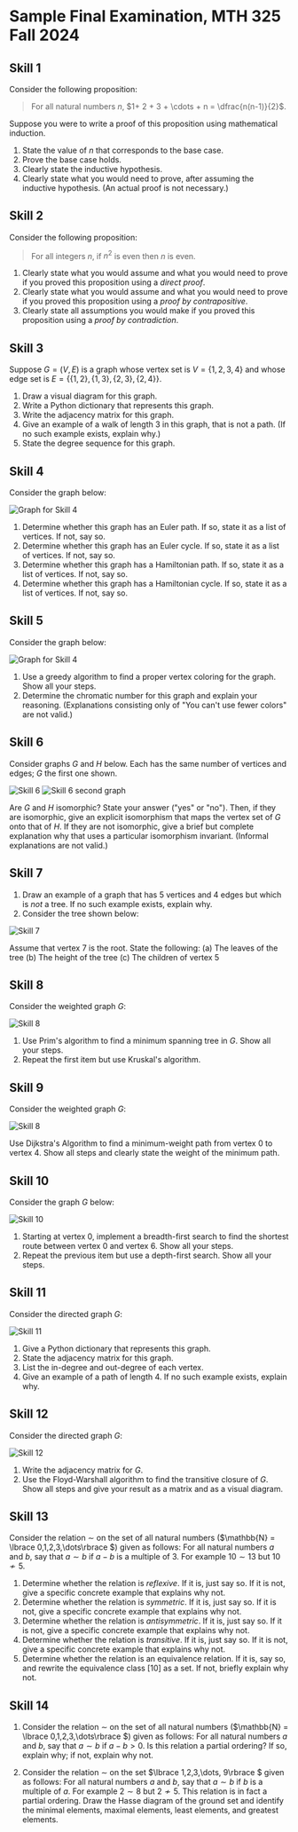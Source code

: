 # Sample Final Examination, MTH 325 Fall 2024

## Skill 1

Consider the following proposition: 

>For all natural numbers $n$, $1+ 2 + 3 + \cdots + n = \dfrac{n(n-1)}{2}$. 

Suppose you were to write a proof of this proposition using mathematical induction. 

1. State the value of $n$ that corresponds to the base case. 
2. Prove the base case holds. 
3. Clearly state the inductive hypothesis. 
4. Clearly state what you would need to prove, after assuming the inductive hypothesis. (An actual proof is not necessary.)


## Skill 2

Consider the following proposition: 

>For all integers $n$, if $n^2$ is even then $n$ is even. 

1. Clearly state what you would assume and what you would need to prove if you proved this proposition using a *direct proof*. 
2. Clearly state what you would assume and what you would need to prove if you proved this proposition using a *proof by contrapositive*.  
3. Clearly state all assumptions you would make if you proved this proposition using a *proof by contradiction*. 


## Skill 3

Suppose $G = (V,E)$ is a graph whose vertex set is $V = \lbrace 1,2,3,4 \rbrace$ and whose edge set is $E = \lbrace \lbrace 1,2\rbrace , \lbrace 1,3\rbrace , \lbrace 2,3\rbrace , \lbrace 2,4 \rbrace \rbrace$. 

1. Draw a visual diagram for this graph. 
2. Write a Python dictionary that represents this graph. 
3. Write the adjacency matrix for this graph. 
4. Give an example of a walk of length 3 in this graph, that is not a path. (If no such example exists, explain why.)
5. State the degree sequence for this graph. 

## Skill 4

Consider the graph below: 

![Graph for Skill 4](sample-final-4.png)

1. Determine whether this graph has an Euler path. If so, state it as a list of vertices. If not, say so. 
2. Determine whether this graph has an Euler cycle. If so, state it as a list of vertices. If not, say so. 
3. Determine whether this graph has a Hamiltonian path. If so, state it as a list of vertices. If not, say so. 
4. Determine whether this graph has a Hamiltonian cycle. If so, state it as a list of vertices. If not, say so. 

## Skill 5

Consider the graph below: 

![Graph for Skill 4](sample-final-4.png)

1. Use a greedy algorithm to find a proper vertex coloring for the graph. Show all your steps. 
2. Determine the chromatic number for this graph and explain your reasoning. (Explanations consisting only of "You can't use fewer colors" are not valid.)

## Skill 6

Consider graphs $G$ and $H$ below. Each has the same number of vertices and edges; $G$ the first one shown. 

![Skill 6](sample-final-5g.png)
![Skill 6 second graph](sample-final-5h.png)

Are $G$ and $H$ isomorphic? State your answer ("yes" or "no"). Then, if they are isomorphic, give an explicit isomorphism that maps the vertex set of $G$ onto that of $H$. If they are not isomorphic, give a brief but complete explanation why that uses a particular isomorphism invariant. (Informal explanations are not valid.)



## Skill 7

1. Draw an example of a graph that has 5 vertices and 4 edges but which is *not* a tree. If no such example exists, explain why.
2. Consider the tree shown below: 

![Skill 7](sample-final-7.png)

Assume that vertex 7 is the root. State the following: 
   (a) The leaves of the tree
   (b) The height of the tree
   (c) The children of vertex 5


## Skill 8

Consider the weighted graph $G$:

![Skill 8](sample-final-8.png)

1. Use Prim's algorithm to find a minimum spanning tree in $G$. Show all your steps. 
2. Repeat the first item but use Kruskal's algorithm. 
   
## Skill 9  

Consider the weighted graph $G$:

![Skill 8](sample-final-8.png)

Use Dijkstra's Algorithm to find a minimum-weight path from vertex 0 to vertex 4. Show all steps and clearly state the weight of the minimum path. 


## Skill 10 

Consider the graph $G$ below: 

![Skill 10](sample-final-10.png)

1. Starting at vertex 0, implement a breadth-first search to find the shortest route between vertex 0 and vertex 6. Show all your steps. 
2. Repeat the previous item but use a depth-first search. Show all your steps.
 
## Skill 11

Consider the directed graph $G$: 

![Skill 11](sample-final-11.png)

1. Give a Python dictionary that represents this graph. 
2. State the adjacency matrix for this graph. 
3. List the in-degree and out-degree of each vertex. 
4. Give an example of a path of length 4. If no such example exists, explain why.

## Skill 12 

Consider the directed graph $G$: 

![Skill 12](sample-final-12.png)

1. Write the adjacency matrix for $G$. 
2. Use the Floyd-Warshall algorithm to find the transitive closure of $G$. Show all steps and give your result as a matrix and as a visual diagram. 

## Skill 13

Consider the relation $\sim$ on the set of all natural numbers ($\mathbb{N} = \lbrace 0,1,2,3,\dots\rbrace $) given as follows: For all natural numbers $a$ and $b$, say that $a \sim b$ if $a-b$ is a multiple of $3$. For example $10 \sim 13$ but $10 \not \sim 5$. 

1. Determine whether the relation is *reflexive*. If it is, just say so. If it is not, give a specific concrete example that explains why not. 
2. Determine whether the relation is *symmetric*. If it is, just say so. If it is not, give a specific concrete example that explains why not. 
3. Determine whether the relation is *antisymmetric*. If it is, just say so. If it is not, give a specific concrete example that explains why not. 
4. Determine whether the relation is *transitive*. If it is, just say so. If it is not, give a specific concrete example that explains why not. 
5. Determine whether the relation is an equivalence relation. If it is, say so, and rewrite the equivalence class $[10]$ as a set. If not, briefly explain why not. 


## Skill 14

1. Consider the relation $\sim$ on the set of all natural numbers ($\mathbb{N} = \lbrace 0,1,2,3,\dots\rbrace $) given as follows: For all natural numbers $a$ and $b$, say that $a \sim b$ if $a-b > 0$. Is this relation a partial ordering? If so, explain why; if not, explain why not. 

2. Consider the relation $\sim$ on the set $\lbrace 1,2,3,\dots, 9\rbrace $ given as follows: For all natural numbers $a$ and $b$, say that $a \sim b$ if $b$ is a multiple of $a$. For example $2 \sim 8$ but $2 \not \sim 5$. This relation is in fact a partial ordering. Draw the Hasse diagram of the ground set and identify the minimal elements, maximal elements, least elements, and greatest elements. 

